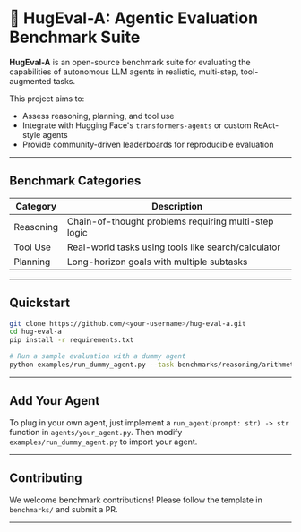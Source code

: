 # 🤗 HugEval-A: Agentic Evaluation Benchmark Suite

**HugEval-A** is an open-source benchmark suite for evaluating the capabilities of autonomous LLM agents in realistic, multi-step, tool-augmented tasks.

This project aims to:
- Assess reasoning, planning, and tool use
- Integrate with Hugging Face's `transformers-agents` or custom ReAct-style agents
- Provide community-driven leaderboards for reproducible evaluation

---

## Benchmark Categories

| Category     | Description                                         |
|--------------|-----------------------------------------------------|
| Reasoning    | Chain-of-thought problems requiring multi-step logic |
| Tool Use     | Real-world tasks using tools like search/calculator |
| Planning     | Long-horizon goals with multiple subtasks          |

---

## Quickstart

```bash
git clone https://github.com/<your-username>/hug-eval-a.git
cd hug-eval-a
pip install -r requirements.txt

# Run a sample evaluation with a dummy agent
python examples/run_dummy_agent.py --task benchmarks/reasoning/arithmetic_chain_of_thought.json
```

---

## Add Your Agent

To plug in your own agent, just implement a `run_agent(prompt: str) -> str` function in `agents/your_agent.py`. Then modify `examples/run_dummy_agent.py` to import your agent.

---

## Contributing

We welcome benchmark contributions! Please follow the template in `benchmarks/` and submit a PR.

---

